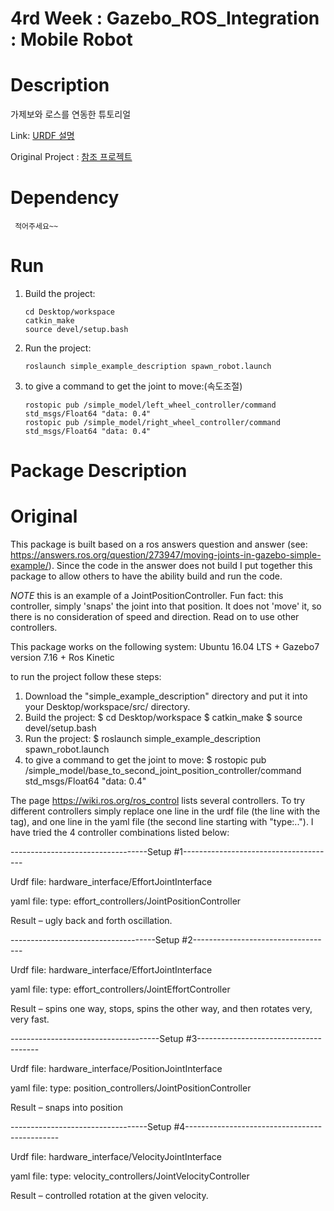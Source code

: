4rd Week : Gazebo_ROS_Integration : Mobile Robot
=============================================

# Description

가제보와 로스를 연동한 튜토리얼

Link: [URDF 설명][link]

Original Project : [참조 프로젝트][Orig Git project]

[link]:https://devanshdhrafani.github.io/blog/2020/11/01/diffdrive.html
[Orig Git project]:https://github.com/devanshdhrafani/diff_drive_bot
# Dependency

     적어주세요~~

# Run

1) Build the project: 

       cd Desktop/workspace
       catkin_make
       source devel/setup.bash

2) Run the project:

       roslaunch simple_example_description spawn_robot.launch

3) to give a command to get the joint to move:(속도조절)

       rostopic pub /simple_model/left_wheel_controller/command std_msgs/Float64 "data: 0.4"
       rostopic pub /simple_model/right_wheel_controller/command std_msgs/Float64 "data: 0.4"
       
# Package Description

# Original
This package is built based on a ros answers question and answer (see: https://answers.ros.org/question/273947/moving-joints-in-gazebo-simple-example/). Since the code in the answer does not build I put together this package to allow others to have the ability build and run the code.

*NOTE* this is an example of a JointPositionController. Fun fact: this controller, simply 'snaps' the joint into that position. It does not 'move' it, so there is no consideration of speed and direction. Read on to use other controllers.

This package works on the following system: Ubuntu 16.04 LTS + Gazebo7 version 7.16 + Ros Kinetic

to run the project follow these steps:
1) Download the "simple_example_description" directory and put it into your Desktop/workspace/src/ directory.
2) Build the project: 
       $ cd Desktop/workspace
       $ catkin_make
       $ source devel/setup.bash
3) Run the project:
       $ roslaunch simple_example_description spawn_robot.launch
4) to give a command to get the joint to move:
       $ rostopic pub /simple_model/base_to_second_joint_position_controller/command std_msgs/Float64 "data: 0.4"

The page https://wiki.ros.org/ros_control lists several controllers. To try different controllers simply replace one line in the urdf file (the line with the <hardwareInterface> tag), and one line in the yaml file (the second line starting with "type:.."). I have tried the 4 controller combinations listed below:

----------------------------------Setup #1--------------------------------------

Urdf file: <hardwareInterface>hardware_interface/EffortJointInterface</hardwareInterface>

yaml file: type: effort_controllers/JointPositionController

Result – ugly back and forth oscillation.

------------------------------------Setup #2-----------------------------------

Urdf file: <hardwareInterface>hardware_interface/EffortJointInterface</hardwareInterface>

yaml file: type: effort_controllers/JointEffortController

Result – spins one way, stops, spins the other way, and then rotates very, very fast.

-------------------------------------Setup #3--------------------------------------

Urdf file: <hardwareInterface>hardware_interface/PositionJointInterface</hardwareInterface>

yaml file: type: position_controllers/JointPositionController

Result – snaps into position

----------------------------------Setup #4----------------------------------------------

Urdf file: <hardwareInterface>hardware_interface/VelocityJointInterface</hardwareInterface>

yaml file: type: velocity_controllers/JointVelocityController

Result – controlled rotation at the given velocity.
